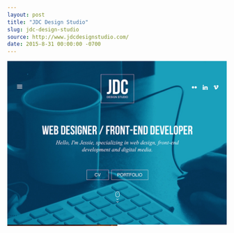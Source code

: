 ```yaml
---
layout: post
title: "JDC Design Studio"
slug: jdc-design-studio
source: http://www.jdcdesignstudio.com/
date: 2015-8-31 00:00:00 -0700
---
```


<img src="/screenshots/jdc-design-studio.jpg">
